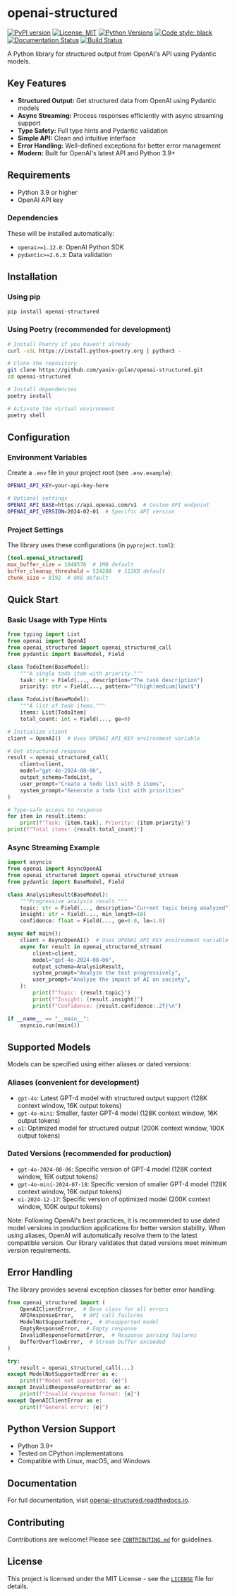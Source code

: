 # openai-structured

[![PyPI version](https://badge.fury.io/py/openai-structured.svg)](https://badge.fury.io/py/openai-structured)
[![License: MIT](https://img.shields.io/badge/License-MIT-yellow.svg)](https://opensource.org/licenses/MIT)
[![Python Versions](https://img.shields.io/pypi/pyversions/openai-structured)](https://pypi.org/project/openai-structured/)
[![Code style: black](https://img.shields.io/badge/code%20style-black-000000.svg)](https://github.com/psf/black)
[![Documentation Status](https://readthedocs.org/projects/openai-structured/badge/?version=latest)](https://openai-structured.readthedocs.io/en/latest/)
[![Build Status](https://github.com/yaniv-golan/openai-structured/actions/workflows/python-package.yml/badge.svg)](https://github.com/yaniv-golan/openai-structured/actions/workflows/python-package.yml)

A Python library for structured output from OpenAI's API using Pydantic models.

## Key Features

* **Structured Output:** Get structured data from OpenAI using Pydantic models
* **Async Streaming:** Process responses efficiently with async streaming support
* **Type Safety:** Full type hints and Pydantic validation
* **Simple API:** Clean and intuitive interface
* **Error Handling:** Well-defined exceptions for better error management
* **Modern:** Built for OpenAI's latest API and Python 3.9+

## Requirements

* Python 3.9 or higher
* OpenAI API key

### Dependencies

These will be installed automatically:

* `openai>=1.12.0`: OpenAI Python SDK
* `pydantic>=2.6.3`: Data validation

## Installation

### Using pip

```bash
pip install openai-structured
```

### Using Poetry (recommended for development)

```bash
# Install Poetry if you haven't already
curl -sSL https://install.python-poetry.org | python3 -

# Clone the repository
git clone https://github.com/yaniv-golan/openai-structured.git
cd openai-structured

# Install dependencies
poetry install

# Activate the virtual environment
poetry shell
```

## Configuration

### Environment Variables

Create a `.env` file in your project root (see `.env.example`):

```bash
OPENAI_API_KEY=your-api-key-here

# Optional settings
OPENAI_API_BASE=https://api.openai.com/v1  # Custom API endpoint
OPENAI_API_VERSION=2024-02-01  # Specific API version
```

### Project Settings

The library uses these configurations (in `pyproject.toml`):

```toml
[tool.openai_structured]
max_buffer_size = 1048576  # 1MB default
buffer_cleanup_threshold = 524288  # 512KB default
chunk_size = 8192  # 8KB default
```

## Quick Start

### Basic Usage with Type Hints

```python
from typing import List
from openai import OpenAI
from openai_structured import openai_structured_call
from pydantic import BaseModel, Field

class TodoItem(BaseModel):
    """A single todo item with priority."""
    task: str = Field(..., description="The task description")
    priority: str = Field(..., pattern="^(high|medium|low)$")

class TodoList(BaseModel):
    """A list of todo items."""
    items: List[TodoItem]
    total_count: int = Field(..., ge=0)

# Initialize client
client = OpenAI()  # Uses OPENAI_API_KEY environment variable

# Get structured response
result = openai_structured_call(
    client=client,
    model="gpt-4o-2024-08-06",
    output_schema=TodoList,
    user_prompt="Create a todo list with 3 items",
    system_prompt="Generate a todo list with priorities"
)

# Type-safe access to response
for item in result.items:
    print(f"Task: {item.task}, Priority: {item.priority}")
print(f"Total items: {result.total_count}")
```

### Async Streaming Example

```python
import asyncio
from openai import AsyncOpenAI
from openai_structured import openai_structured_stream
from pydantic import BaseModel, Field

class AnalysisResult(BaseModel):
    """Progressive analysis result."""
    topic: str = Field(..., description="Current topic being analyzed")
    insight: str = Field(..., min_length=10)
    confidence: float = Field(..., ge=0.0, le=1.0)

async def main():
    client = AsyncOpenAI()  # Uses OPENAI_API_KEY environment variable
    async for result in openai_structured_stream(
        client=client,
        model="gpt-4o-2024-08-06",
        output_schema=AnalysisResult,
        system_prompt="Analyze the text progressively",
        user_prompt="Analyze the impact of AI on society",
    ):
        print(f"Topic: {result.topic}")
        print(f"Insight: {result.insight}")
        print(f"Confidence: {result.confidence:.2f}\n")

if __name__ == "__main__":
    asyncio.run(main())
```

## Supported Models

Models can be specified using either aliases or dated versions:

### Aliases (convenient for development)

* `gpt-4o`: Latest GPT-4 model with structured output support (128K context window, 16K output tokens)
* `gpt-4o-mini`: Smaller, faster GPT-4 model (128K context window, 16K output tokens)
* `o1`: Optimized model for structured output (200K context window, 100K output tokens)

### Dated Versions (recommended for production)

* `gpt-4o-2024-08-06`: Specific version of GPT-4 model (128K context window, 16K output tokens)
* `gpt-4o-mini-2024-07-18`: Specific version of smaller GPT-4 model (128K context window, 16K output tokens)
* `o1-2024-12-17`: Specific version of optimized model (200K context window, 100K output tokens)

Note: Following OpenAI's best practices, it is recommended to use dated model versions in production applications for better version stability. When using aliases, OpenAI will automatically resolve them to the latest compatible version. Our library validates that dated versions meet minimum version requirements.

## Error Handling

The library provides several exception classes for better error handling:

```python
from openai_structured import (
    OpenAIClientError,  # Base class for all errors
    APIResponseError,   # API call failures
    ModelNotSupportedError,  # Unsupported model
    EmptyResponseError,  # Empty response
    InvalidResponseFormatError,  # Response parsing failures
    BufferOverflowError,  # Stream buffer exceeded
)

try:
    result = openai_structured_call(...)
except ModelNotSupportedError as e:
    print(f"Model not supported: {e}")
except InvalidResponseFormatError as e:
    print(f"Invalid response format: {e}")
except OpenAIClientError as e:
    print(f"General error: {e}")
```

## Python Version Support

* Python 3.9+
* Tested on CPython implementations
* Compatible with Linux, macOS, and Windows

## Documentation

For full documentation, visit [openai-structured.readthedocs.io](https://openai-structured.readthedocs.io/).

## Contributing

Contributions are welcome! Please see [`CONTRIBUTING.md`](CONTRIBUTING.md) for guidelines.

## License

This project is licensed under the MIT License - see the [`LICENSE`](LICENSE) file for details.
